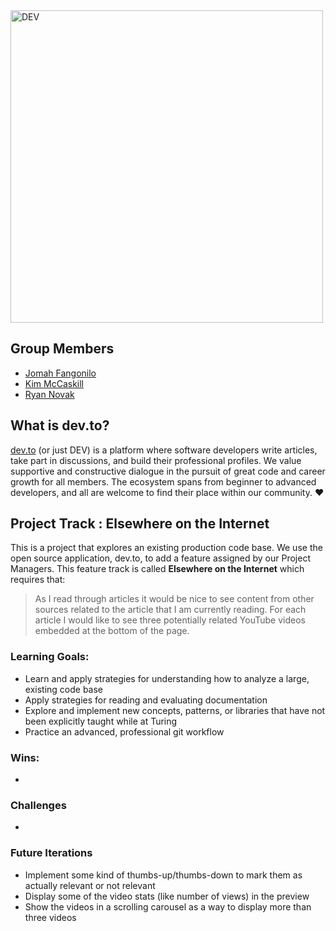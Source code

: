 <div>
  <img alt="DEV" src="https://thepracticaldev.s3.amazonaws.com/i/ro3538by3b2fupbs63sr.png" width="500px">
</div>

## Group Members

- [Jomah Fangonilo](https://github.com/jfangonilo)
- [Kim McCaskill](https://github.com/kimmccaskill)
- [Ryan Novak](https://github.com/ryan-novak)

## What is dev.to?

[dev.to](https://dev.to) (or just DEV) is a platform where software developers
write articles, take part in discussions, and build their professional profiles.
We value supportive and constructive dialogue in the pursuit of great code and
career growth for all members. The ecosystem spans from beginner to advanced
developers, and all are welcome to find their place within our community. ❤️

## Project Track : Elsewhere on the Internet

This is a project that explores an existing production code base.  We use the open source application, dev.to, to add a feature assigned by our Project Managers.  This feature track is called **Elsewhere on the Internet** which requires that:
<br>
> As I read through articles it would be nice to see content from other sources related to the article that I am currently reading. For each article I would like to see three potentially related YouTube videos embedded at the bottom of the page.

### Learning Goals:

- Learn and apply strategies for understanding how to analyze a large, existing code base
- Apply strategies for reading and evaluating documentation
- Explore and implement new concepts, patterns, or libraries that have not been explicitly taught while at Turing
- Practice an advanced, professional git workflow

### Wins:
- 
  
### Challenges
- 

### Future Iterations
- Implement some kind of thumbs-up/thumbs-down to mark them as actually relevant or not relevant
- Display some of the video stats (like number of views) in the preview
- Show the videos in a scrolling carousel as a way to display more than three videos
